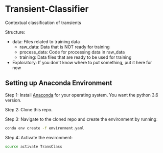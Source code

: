 # Transient-Classifier
Contextual classification of transients

Structure:
- data: Files related to training data
    - raw_data: Data that is NOT ready for training
    - process_data: Code for processing data in raw_data
    - training: Data files that are ready to be used for training
- Exploratory: If you don't know where to put something, put it here for now

## Setting up Anaconda Environment

Step 1: Install [Anaconda](https://www.anaconda.com/download/) for your operating system.  You want the python 3.6 version.

Step 2: Clone this repo.

Step 3: Navigate to the cloned repo and create the environment by running:
```bash
conda env create -f environment.yaml
```

Step 4: Activate the environment:
```bash
source activate TransClass
```
